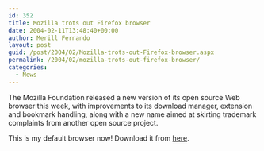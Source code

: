 ```yaml
---
id: 352
title: Mozilla trots out Firefox browser
date: 2004-02-11T13:48:40+00:00
author: Merill Fernando
layout: post
guid: /post/2004/02/Mozilla-trots-out-Firefox-browser.aspx
permalink: /2004/02/mozilla-trots-out-firefox-browser/
categories:
  - News
---
```

<body xmlns="http://www.w3.org/1999/xhtml">
    <div class="Section1">
        <p class="MsoNormal">
            The Mozilla Foundation released a new version of its open source Web browser this
            week, with improvements to its download manager, extension and bookmark handling,
            along with a new name aimed at skirting trademark complaints from another open source
            project.
        </p>
        <p class="MsoNormal">
            This is my default browser now! Download it from <a href="http://www.mozilla.org/">here</a>.
        </p>
    </div>
</body>